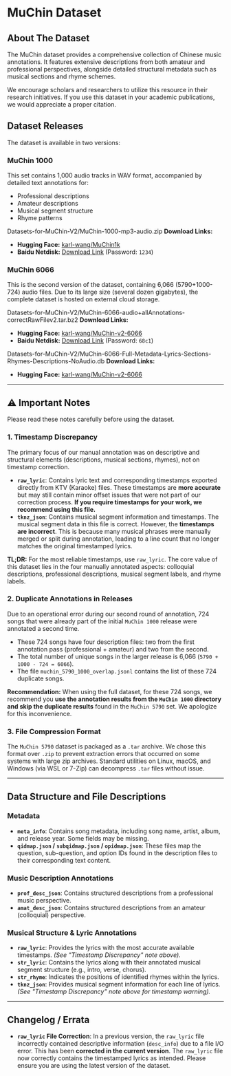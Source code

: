 # MuChin Dataset

## About The Dataset

The MuChin dataset provides a comprehensive collection of Chinese music annotations. It features extensive descriptions from both amateur and professional perspectives, alongside detailed structural metadata such as musical sections and rhyme schemes.

We encourage scholars and researchers to utilize this resource in their research initiatives. If you use this dataset in your academic publications, we would appreciate a proper citation.

## Dataset Releases

The dataset is available in two versions:

### MuChin 1000

This set contains 1,000 audio tracks in WAV format, accompanied by detailed text annotations for:
* Professional descriptions
* Amateur descriptions
* Musical segment structure
* Rhyme patterns

Datasets-for-MuChin-V2/MuChin-1000-mp3-audio.zip
**Download Links:**
* **Hugging Face:** [karl-wang/MuChin1k](https://huggingface.co/datasets/karl-wang/MuChin1k/tree/main)
* **Baidu Netdisk:** [Download Link](https://pan.baidu.com/s/1D4xGQhYUwWbpaHyAS71dfw?pwd=1234) (Password: `1234`)



### MuChin 6066

This is the second version of the dataset, containing 6,066 (5790+1000-724) audio files. Due to its large size (several dozen gigabytes), the complete dataset is hosted on external cloud storage.

Datasets-for-MuChin-V2/MuChin-6066-audio+allAnnotations-correctRawFilev2.tar.bz2
**Download Links:**
* **Hugging Face:** [karl-wang/MuChin-v2-6066](https://huggingface.co/datasets/karl-wang/MuChin-v2-6066/resolve/main/MuChin-6066-audio%2BallAnnotations-correctRawFilev2.tar.bz2)
* **Baidu Netdisk:** [Download Link](https://pan.baidu.com/s/1GP5p3Ip_j0MraAcA52gIuQ) (Password: `68c1`)

Datasets-for-MuChin-V2/MuChin-6066-Full-Metadata-Lyrics-Sections-Rhymes-Descriptions-NoAudio.db
**Download Links:**
* **Hugging Face:** [karl-wang/MuChin-v2-6066](https://huggingface.co/datasets/karl-wang/MuChin-v2-6066/resolve/main/MuChin-6066-Full-Metadata-Lyrics-Sections-Rhymes-Descriptions-NoAudio.db)




---

## ⚠️ Important Notes

Please read these notes carefully before using the dataset.

### 1. Timestamp Discrepancy

The primary focus of our manual annotation was on descriptive and structural elements (descriptions, musical sections, rhymes), not on timestamp correction.

* **`raw_lyric`**: Contains lyric text and corresponding timestamps exported directly from KTV (Karaoke) files. These timestamps are **more accurate** but may still contain minor offset issues that were not part of our correction process. **If you require timestamps for your work, we recommend using this file.**
* **`tknz_json`**: Contains musical segment information and timestamps. The musical segment data in this file is correct. However, the **timestamps are incorrect**. This is because many musical phrases were manually merged or split during annotation, leading to a line count that no longer matches the original timestamped lyrics.

**TL;DR:** For the most reliable timestamps, use `raw_lyric`. The core value of this dataset lies in the four manually annotated aspects: colloquial descriptions, professional descriptions, musical segment labels, and rhyme labels.

### 2. Duplicate Annotations in Releases

Due to an operational error during our second round of annotation, 724 songs that were already part of the initial `MuChin 1000` release were annotated a second time.

* These 724 songs have four description files: two from the first annotation pass (professional + amateur) and two from the second.
* The total number of unique songs in the larger release is 6,066 (`5790 + 1000 - 724 = 6066`).
* The file `muchin_5790_1000_overlap.jsonl` contains the list of these 724 duplicate songs.

**Recommendation:** When using the full dataset, for these 724 songs, we recommend you **use the annotation results from the `MuChin 1000` directory and skip the duplicate results** found in the `MuChin 5790` set. We apologize for this inconvenience.

### 3. File Compression Format

The `MuChin 5790` dataset is packaged as a `.tar` archive. We chose this format over `.zip` to prevent extraction errors that occurred on some systems with large zip archives. Standard utilities on Linux, macOS, and Windows (via WSL or 7-Zip) can decompress `.tar` files without issue.

---

## Data Structure and File Descriptions

### Metadata
* **`meta_info`**: Contains song metadata, including song name, artist, album, and release year. Some fields may be missing.
* **`qidmap.json` / `subqidmap.json` / `opidmap.json`**: These files map the question, sub-question, and option IDs found in the description files to their corresponding text content.

### Music Description Annotations
* **`prof_desc_json`**: Contains structured descriptions from a professional music perspective.
* **`amat_desc_json`**: Contains structured descriptions from an amateur (colloquial) perspective.

### Musical Structure & Lyric Annotations
* **`raw_lyric`**: Provides the lyrics with the most accurate available timestamps. *(See "Timestamp Discrepancy" note above).*
* **`str_lyric`**: Contains the lyrics along with their annotated musical segment structure (e.g., intro, verse, chorus).
* **`str_rhyme`**: Indicates the positions of identified rhymes within the lyrics.
* **`tknz_json`**: Provides musical segment information for each line of lyrics. *(See "Timestamp Discrepancy" note above for timestamp warning).*

---

## Changelog / Errata

* **`raw_lyric` File Correction**: In a previous version, the `raw_lyric` file incorrectly contained descriptive information (`desc_info`) due to a file I/O error. This has been **corrected in the current version**. The `raw_lyric` file now correctly contains the timestamped lyrics as intended. Please ensure you are using the latest version of the dataset.